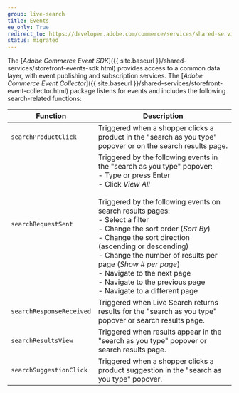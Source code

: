 ```yaml
---
group: live-search
title: Events
ee_only: True
redirect_to: https://developer.adobe.com/commerce/services/shared-services/storefront-events/
status: migrated
---
```


The [_Adobe Commerce Event SDK_]({{ site.baseurl }}/shared-services/storefront-events-sdk.html) provides access to a common data layer, with event publishing and subscription services.  The [_Adobe Commerce Event Collector_]({{ site.baseurl }}/shared-services/storefront-event-collector.html) package listens for events and includes the following search-related functions:

|Function|Description|
|---|---|
|`searchProductClick`|Triggered when a shopper clicks a product in the "search as you type" popover or on the search results page. |
|`searchRequestSent`|Triggered by the following events in the "search as you type" popover:<br />- Type or press Enter<br />- Click _View All_<br /><br />Triggered by the following events on search results pages:<br />- Select a filter<br />- Change the sort order (_Sort By_)<br />- Change the sort direction (ascending or descending)<br />- Change the number of results per page (_Show # per page_)<br />- Navigate to the next page<br />- Navigate to the previous page<br />- Navigate to a different page|
|`searchResponseReceived`|Triggered when Live Search returns results for the "search as you type" popover or search results page.|
|`searchResultsView`|Triggered when results appear in the "search as you type" popover or search results page.|
|`searchSuggestionClick`|Triggered when a shopper clicks a product suggestion in the "search as you type" popover.|
